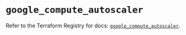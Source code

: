 # `google_compute_autoscaler`

Refer to the Terraform Registry for docs: [`google_compute_autoscaler`](https://registry.terraform.io/providers/hashicorp/google/5.19.0/docs/resources/compute_autoscaler).
